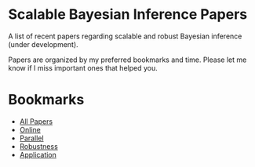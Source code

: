 # Scalable Bayesian Inference Papers
A list of recent papers regarding scalable and robust Bayesian inference (under development).

Papers are organized by my preferred bookmarks and time. Please let me know if I miss important
ones that helped you.

# Bookmarks
  * [All Papers](#all-papers)
  * [Online](#online)
  * [Parallel](#parallel)
  * [Robustness](#robustness)
  * [Application](#application)
